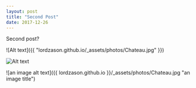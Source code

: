 ```yaml
---
layout: post
title: "Second Post"
date: 2017-12-26
---
```


Second post? 

![Alt text]({{ "lordzason.github.io/_assets/photos/Chateau.jpg" }})

<img src="lordzason.github.io/_assets/photos/Chateau.jpg" alt="Alt text"/>

![an image alt text]({{ lordzason.github.io }}/_assets/photos/Chateau.jpg "an image title")
